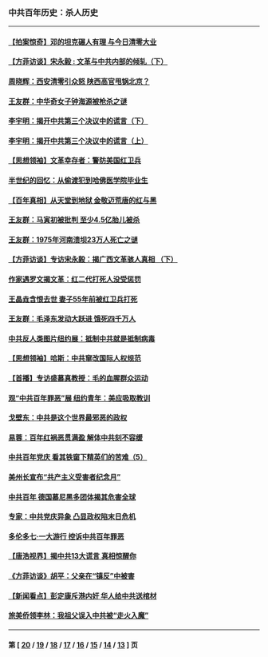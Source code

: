 ### 中共百年历史：杀人历史
---
#### [【拍案惊奇】邓的坦克碾人有理 与今日清零大业](../../pages/nf1176106/n13729574.md?07040430) 
#### [【方菲访谈】宋永毅 : 文革与中共内部的倾轧（下）](../../pages/nf1176106/n13486836.md?07040430) 
#### [周晓辉：西安清零引众怒 陕西高官甩锅北京？](../../pages/nf1176106/n13484627.md?07040430) 
#### [王友群：中华奇女子钟海源被枪杀之谜](../../pages/nf1176106/n13430555.md?07040430) 
#### [李宇明：揭开中共第三个决议中的谎言（下）](../../pages/nf1176106/n13389389.md?07040430) 
#### [李宇明：揭开中共第三个决议中的谎言（上）](../../pages/nf1176106/n13388697.md?07040430) 
#### [【思想领袖】文革幸存者：警防美国红卫兵](../../pages/nf1176106/n13339289.md?07040430) 
#### [半世纪的回忆：从偷渡犯到哈佛医学院毕业生](../../pages/nf1176106/n13345328.md?07040430) 
#### [【百年真相】从天堂到地狱 金敬迈荒唐的红与黑](../../pages/nf1176106/n13336995.md?07040430) 
#### [王友群：马寅初被批判 至少4.5亿胎儿被杀](../../pages/nf1176106/n13260313.md?07040430) 
#### [王友群：1975年河南溃坝23万人死亡之谜](../../pages/nf1176106/n13231576.md?07040430) 
#### [【方菲访谈】专访宋永毅：揭广西文革骇人真相 （下）](../../pages/nf1176106/n13209074.md?07040430) 
#### [作家遇罗文揭文革：红二代打死人没受惩罚](../../pages/nf1176106/n13205254.md?07040430) 
#### [王晶垚含恨去世 妻子55年前被红卫兵打死](../../pages/nf1176106/n13203590.md?07040430) 
#### [王友群：毛泽东发动大跃进 饿死四千万人](../../pages/nf1176106/n13177158.md?07040430) 
#### [中共反人类图片纽约展：抵制中共就是抵制病毒](../../pages/nf1176106/n13115371.md?07040430) 
#### [【思想领袖】哈斯：中共窜改国际人权规范](../../pages/nf1176106/n13053647.md?07040430) 
#### [【首播】专访盛慕真教授：毛的血腥群众运动](../../pages/nf1176106/n13091782.md?07040430) 
#### [观“中共百年罪恶”展 纽约青年：美应吸取教训](../../pages/nf1176106/n13085246.md?07040430) 
#### [戈壁东：中共是这个世界最邪恶的政权](../../pages/nf1176106/n13085641.md?07040430) 
#### [易蓉：百年红祸恶贯满盈 解体中共刻不容缓](../../pages/nf1176106/n13084455.md?07040430) 
#### [中共百年党庆 看其铁窗下精英们的苦难（5）](../../pages/nf1176106/n13076766.md?07040430) 
#### [美州长宣布“共产主义受害者纪念月”](../../pages/nf1176106/n13074024.md?07040430) 
#### [中共百年 德国慕尼黑多团体揭其危害全球](../../pages/nf1176106/n13068873.md?07040430) 
#### [专家：中共党庆异象 凸显政权陷末日危机](../../pages/nf1176106/n13067084.md?07040430) 
#### [多伦多七·一大游行 控诉中共百年罪恶](../../pages/nf1176106/n13062043.md?07040430) 
#### [【唐浩视界】揭中共13大谎言 真相惊醒你](../../pages/nf1176106/n13065208.md?07040430) 
#### [《方菲访谈》胡平：父亲在“镇反”中被害](../../pages/nf1176106/n13064114.md?07040430) 
#### [【新闻看点】彭定康斥港内奸 华人给中共送棺材](../../pages/nf1176106/n13064230.md?07040430) 
#### [旅美侨领李林：我祖父误入中共被“走火入魔”](../../pages/nf1176106/n13062777.md?07040430) 

---
#### 第 [ [20](./20.md?07040430) / [19](./19.md?07040430) / [18](./18.md?07040430) / [17](./17.md?07040430) / [16](./16.md?07040430) / [15](./15.md?07040430) / [14](./14.md?07040430) / [13](./13.md?07040430) ] 页
